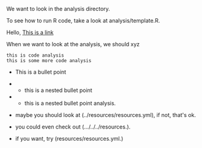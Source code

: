 We want to look in the analysis directory.

To see how to run R code, take a look at analysis/template.R.

Hello, [This is a link](TEST.md)

When we want to look at the analysis, we should xyz

```
this is code analysis
this is some more code analysis
```


<!-- This is a comment analysis -->

* This is a bullet point
* * this is a nested bullet point
* * this is a nested bullet point analysis.

* maybe you should look at (../resources/resources.yml), if not, that's ok.

* you could even check out (.../../../resources.).

* if you want, try (resources/resources.yml.)